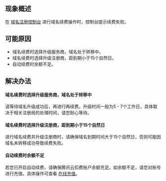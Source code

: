 ## 现象概述
在 [域名注册控制台](https://console.cloud.tencent.com/domain/mydomain) 进行域名续费操作时，控制台提示续费失败。

## 可能原因
- 域名续费时选择升级服务商，域名处于转移中。
- 域名续费时选择升级注册商，距到期小于15个自然日。
- 自动续费时余额不足。

## 解决办法
#### 域名续费时选择升级服务商，域名处于转移中
请等待域名升级成功后，再进行再续费。升级时间一般为5 - 7个工作日，具体取决于相关注册局的处理时间，请您耐心等待。

#### 域名续费时选择升级注册商，距到期小于15个自然日
进行域名续费并升级注册商时，请确保域名到期时间大于15个自然日，否则可能因域名未转移成功导致续费失败。

#### 自动续费时余额不足
若您已开启自动续费，请确保腾讯云扣费账户余额充足。如余额不足，请您对账号进行充值。具体操作可查看 [在线充值](https://cloud.tencent.com/document/product/555/7425)。




